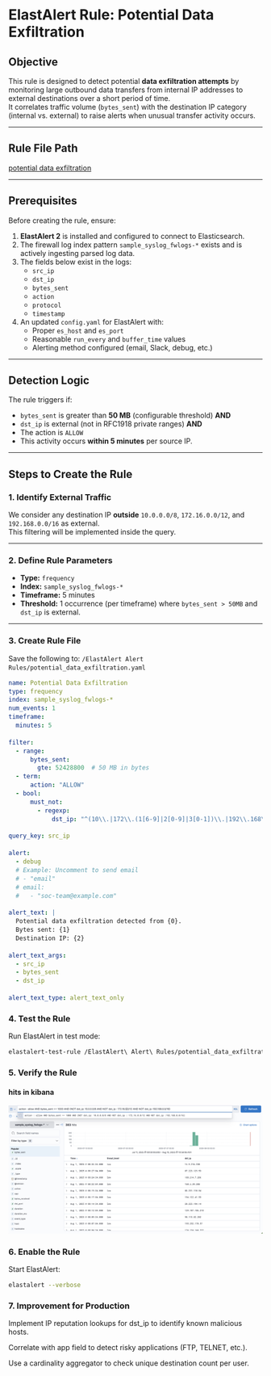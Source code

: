 # ElastAlert Rule: Potential Data Exfiltration

## Objective
This rule is designed to detect potential **data exfiltration attempts** by monitoring large outbound data transfers from internal IP addresses to external destinations over a short period of time.  
It correlates traffic volume (`bytes_sent`) with the destination IP category (internal vs. external) to raise alerts when unusual transfer activity occurs.

---

## Rule File Path
[potential data exfiltration](/Elastalet%20Alert%20Rules/potential_data_exfiltration.yaml)

---

## Prerequisites
Before creating the rule, ensure:
1. **ElastAlert 2** is installed and configured to connect to Elasticsearch.
2. The firewall log index pattern `sample_syslog_fwlogs-*` exists and is actively ingesting parsed log data.
3. The fields below exist in the logs:
   - `src_ip`
   - `dst_ip`
   - `bytes_sent`
   - `action`
   - `protocol`
   - `timestamp`
4. An updated `config.yaml` for ElastAlert with:
   - Proper `es_host` and `es_port`
   - Reasonable `run_every` and `buffer_time` values
   - Alerting method configured (email, Slack, debug, etc.)

---

## Detection Logic
The rule triggers if:
- `bytes_sent` is greater than **50 MB** (configurable threshold) **AND**
- `dst_ip` is external (not in RFC1918 private ranges) **AND**
- The action is `ALLOW`  
- This activity occurs **within 5 minutes** per source IP.

---

## Steps to Create the Rule

### 1. Identify External Traffic
We consider any destination IP **outside** `10.0.0.0/8`, `172.16.0.0/12`, and `192.168.0.0/16` as external.  
This filtering will be implemented inside the query.

---

### 2. Define Rule Parameters
- **Type:** `frequency`  
- **Index:** `sample_syslog_fwlogs-*`  
- **Timeframe:** 5 minutes  
- **Threshold:** 1 occurrence (per timeframe) where `bytes_sent > 50MB` and `dst_ip` is external.

---

### 3. Create Rule File
Save the following to:
`/ElastAlert Alert Rules/potential_data_exfiltration.yaml`

```yaml
name: Potential Data Exfiltration
type: frequency
index: sample_syslog_fwlogs-*
num_events: 1
timeframe:
  minutes: 5

filter:
  - range:
      bytes_sent:
        gte: 52428800  # 50 MB in bytes
  - term:
      action: "ALLOW"
  - bool:
      must_not:
        - regexp:
            dst_ip: "^(10\\.|172\\.(1[6-9]|2[0-9]|3[0-1])\\.|192\\.168\\.)"

query_key: src_ip

alert:
  - debug
  # Example: Uncomment to send email
  # - "email"
  # email:
  #   - "soc-team@example.com"

alert_text: |
  Potential data exfiltration detected from {0}.
  Bytes sent: {1}
  Destination IP: {2}

alert_text_args:
  - src_ip
  - bytes_sent
  - dst_ip

alert_text_type: alert_text_only
```

### 4. Test the Rule
Run ElastAlert in test mode:
```bash
elastalert-test-rule /ElastAlert\ Alert\ Rules/potential_data_exfiltration.yaml
```

### 5. Verify the Rule
#### hits in kibana
![potential_data_exfiltration_kibana_hits](./../Kibana_visualized_screenshot/soc_rule_usecases_potential_data_exfiltration_1.png)

### 6. Enable the Rule
Start ElastAlert:
```bash
elastalert --verbose
```


### 7. Improvement for Production
Implement IP reputation lookups for dst_ip to identify known malicious hosts.

Correlate with app field to detect risky applications (FTP, TELNET, etc.).

Use a cardinality aggregator to check unique destination count per user.
